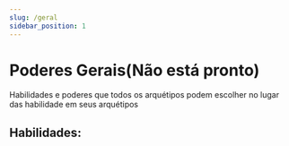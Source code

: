 ```yaml
---
slug: /geral
sidebar_position: 1
---
```


# Poderes Gerais(Não está pronto)
Habilidades e poderes que todos os arquétipos podem escolher no lugar das habilidade em seus arquétipos

## Habilidades:
